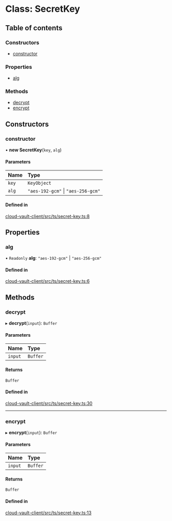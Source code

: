 # Class: SecretKey

## Table of contents

### Constructors

- [constructor](SecretKey.md#constructor)

### Properties

- [alg](SecretKey.md#alg)

### Methods

- [decrypt](SecretKey.md#decrypt)
- [encrypt](SecretKey.md#encrypt)

## Constructors

### constructor

• **new SecretKey**(`key`, `alg`)

#### Parameters

| Name | Type |
| :------ | :------ |
| `key` | `KeyObject` |
| `alg` | ``"aes-192-gcm"`` \| ``"aes-256-gcm"`` |

#### Defined in

[cloud-vault-client/src/ts/secret-key.ts:8](https://gitlab.com/i3-market/code/wp3/t3.2/i3m-wallet-monorepo/-/blob/1e32caa/packages/cloud-vault-client/src/ts/secret-key.ts#L8)

## Properties

### alg

• `Readonly` **alg**: ``"aes-192-gcm"`` \| ``"aes-256-gcm"``

#### Defined in

[cloud-vault-client/src/ts/secret-key.ts:6](https://gitlab.com/i3-market/code/wp3/t3.2/i3m-wallet-monorepo/-/blob/1e32caa/packages/cloud-vault-client/src/ts/secret-key.ts#L6)

## Methods

### decrypt

▸ **decrypt**(`input`): `Buffer`

#### Parameters

| Name | Type |
| :------ | :------ |
| `input` | `Buffer` |

#### Returns

`Buffer`

#### Defined in

[cloud-vault-client/src/ts/secret-key.ts:30](https://gitlab.com/i3-market/code/wp3/t3.2/i3m-wallet-monorepo/-/blob/1e32caa/packages/cloud-vault-client/src/ts/secret-key.ts#L30)

___

### encrypt

▸ **encrypt**(`input`): `Buffer`

#### Parameters

| Name | Type |
| :------ | :------ |
| `input` | `Buffer` |

#### Returns

`Buffer`

#### Defined in

[cloud-vault-client/src/ts/secret-key.ts:13](https://gitlab.com/i3-market/code/wp3/t3.2/i3m-wallet-monorepo/-/blob/1e32caa/packages/cloud-vault-client/src/ts/secret-key.ts#L13)
